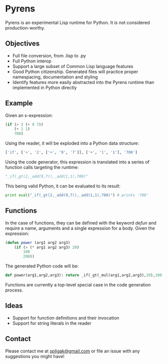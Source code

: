 Pyrens
======

Pyrens is an experimental Lisp runtime for Python. It is not considered production-worthy.


Objectives
----------
* Full file conversion, from .lisp to .py
* Full Python interop
* Support a large subset of Common Lisp language features
* Good Python citizenship. Generated files will practice proper namespacing, documentation and styling
* Identify features more easily abstracted into the Pyrens runtime than implemented in Python directly


Example
-------

Given an s-expression:

```lisp
(if (> 2 (+ 9 7))
    (+ 1 1)
    700)
```

Using the reader, it will be exploded into a Python data structure:

```python
['if', ['>', '2', ['+', '9', '7']], ['+', '1', '1'], '700']
```

Using the code generator, this expression is translated into a series of function calls targeting the runtime:

```python
"_if(_gt(2,_add(9,7)),_add(1,1),700)"
```

This being valid Python, it can be evaluated to its result:

```python
print eval("_if(_gt(2,_add(9,7)),_add(1,1),700)") # prints '700'
```


Functions
---------

In the case of functions, they can be defined with the keyword *defun* and require a name, arguments and a single expression for a body. Given the expression:

```lisp
(defun power (arg1 arg2 arg3)
    (if (> (* arg1 arg2 arg3) 20)
        100
        200))
```

The generated Python code will be:

```python
def power(arg1,arg2,arg3): return _if(_gt(_mul(arg1,arg2,arg3),20),100,200)
```

Functions are currently a top-level special case in the code generation process.


Ideas
-----
* Support for function definitions and their invocation
* Support for string literals in the reader


Contact
-------
Please contact me at spligak@gmail.com or file an issue with any suggestions you might have!
